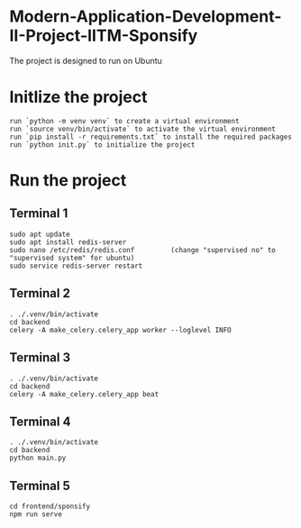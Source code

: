 # Modern-Application-Development-II-Project-IITM-Sponsify

The project is designed to run on Ubuntu

# Initlize the project 
```
run `python -m venv venv` to create a virtual environment
run `source venv/bin/activate` to activate the virtual environment
run `pip install -r requirements.txt` to install the required packages
run `python init.py` to initialize the project
```


# Run the project

## Terminal 1
```
sudo apt update
sudo apt install redis-server
sudo nano /etc/redis/redis.conf			(change "supervised no" to "supervised system" for ubuntu)
sudo service redis-server restart
```

## Terminal 2
```
. ./.venv/bin/activate
cd backend
celery -A make_celery.celery_app worker --loglevel INFO
```

## Terminal 3
```
. ./.venv/bin/activate
cd backend
celery -A make_celery.celery_app beat
```

## Terminal 4
```
. ./.venv/bin/activate
cd backend
python main.py
```

## Terminal 5
```
cd frontend/sponsify
npm run serve
```

